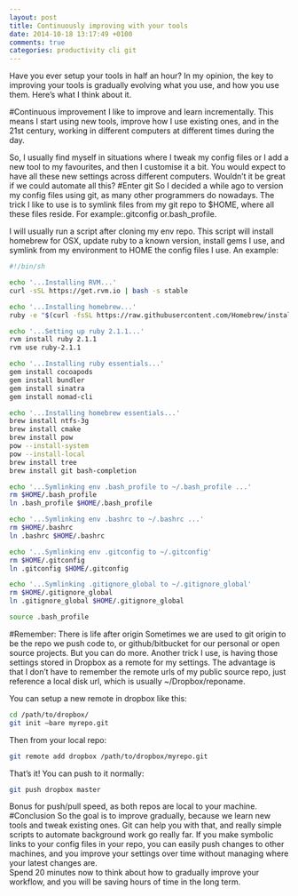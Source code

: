 ```yaml
---
layout: post
title: Continuously improving with your tools
date: 2014-10-18 13:17:49 +0100
comments: true
categories: productivity cli git
---
```


Have you ever setup your tools in half an hour? In my opinion, the key to improving your tools is gradually evolving what you use, and how you use them. Here’s what I think about it.

<!-- more -->
#Continuous improvement
I like to improve and learn incrementally. This means I start using new tools, improve how I use existing ones, and in the 21st century, working in different computers at different times during the day.

So, I usually find myself in situations where I tweak my config files or I add a new tool to my favourites, and then I customise it a bit. You would expect to have all these new settings across different computers. Wouldn’t it be great if we could automate all this?
#Enter git
So I decided a while ago to version my config files using git, as many other programmers do nowadays. The trick I like to use is to symlink files from my git repo to $HOME, where all these files reside. For example:.gitconfig or.bash_profile. 

I will usually run a script after cloning my env repo. This script will install homebrew for OSX, update ruby to a known version, install gems I use, and symlink from my environment to HOME the config files I use. An example:

```bash
#!/bin/sh

echo '...Installing RVM...'
curl -sSL https://get.rvm.io | bash -s stable

echo '...Installing homebrew...'
ruby -e "$(curl -fsSL https://raw.githubusercontent.com/Homebrew/install/master/install)"

echo '...Setting up ruby 2.1.1...'
rvm install ruby 2.1.1
rvm use ruby-2.1.1

echo '...Installing ruby essentials...'
gem install cocoapods
gem install bundler
gem install sinatra
gem install nomad-cli

echo '...Installing homebrew essentials...'
brew install ntfs-3g
brew install cmake
brew install pow
pow --install-system
pow --install-local
brew install tree
brew install git bash-completion

echo '...Symlinking env .bash_profile to ~/.bash_profile ...'
rm $HOME/.bash_profile
ln .bash_profile $HOME/.bash_profile

echo '...Symlinking env .bashrc to ~/.bashrc ...'
rm $HOME/.bashrc
ln .bashrc $HOME/.bashrc

echo '...Symlinking env .gitconfig to ~/.gitconfig'
rm $HOME/.gitconfig
ln .gitconfig $HOME/.gitconfig

echo '...Symlinking .gitignore_global to ~/.gitignore_global'
rm $HOME/.gitignore_global
ln .gitignore_global $HOME/.gitignore_global

source .bash_profile
```
#Remember: There is life after origin
Sometimes we are used to git origin to be the repo we push code to, or github/bitbucket for our personal or open source projects. But you can do more. Another trick I use, is having those settings stored in Dropbox as a remote for my settings. The advantage is that I don’t have to remember the remote urls of my public source repo, just reference a local disk url, which is usually ~/Dropbox/reponame. 

You can setup a new remote in dropbox like this:
```bash
cd /path/to/dropbox/
git init —bare myrepo.git
```
Then from your local repo:
```bash
git remote add dropbox /path/to/dropbox/myrepo.git
```
That’s it! You can push to it normally:
```bash
git push dropbox master
``` 
Bonus for push/pull speed, as both repos are local to your machine.
#Conclusion
So the goal is to improve gradually, because we learn new tools and tweak existing ones. Git can help you with that, and really simple scripts to automate background work go really far. If you make symbolic links to your config files in your repo, you can easily push changes to other machines, and you improve your settings over time without managing where your latest changes are.
<br/>
Spend 20 minutes now to think about how to gradually improve your workflow, and you will be saving hours of time in the long term.
